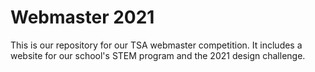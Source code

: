 # Webmaster 2021

This is our repository for our TSA webmaster competition. 
It includes a website for our school's STEM program and the 2021 design challenge.
